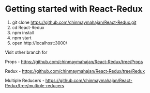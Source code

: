 # Getting started with React-Redux


1. git clone https://github.com/chinmaymahajan/React-Redux.git
2. cd React-Redux
3. npm install
4. npm start
5. open http://localhost:3000/


Visit other branch for 

Props - https://github.com/chinmaymahajan/React-Redux/tree/Props

Redux - https://github.com/chinmaymahajan/React-Redux/tree/Redux

Multiple Reducers - https://github.com/chinmaymahajan/React-Redux/tree/multiple-reducers
